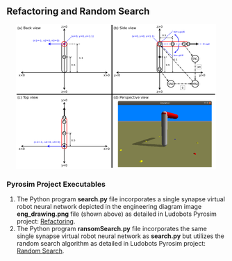 ## Refactoring and Random Search

<p align="center">
<img src="./eng_drawing.png" width="460" height="332" alt="Engineering Diagram">
</p>

### Pyrosim Project Executables

1. The Python program **search.py** file incorporates a single synapse virtual robot neural network depicted in the engineering diagram image **eng_drawing.png** file (shown above) as detailed in Ludobots Pyrosim project: [Refactoring](https://www.reddit.com/r/ludobots/wiki/pyrosim/refactoring).
2. The Python program **ransomSearch.py** file incorporates the same single synapse virtual robot neural network as **search.py** but utilizes the random search algorithm as detailed in Ludobots Pyrosim project: [Random Search](https://www.reddit.com/r/ludobots/wiki/pyrosim/randomsearch).

